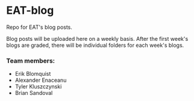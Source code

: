 # EAT-blog
Repo for EAT's blog posts.

Blog posts will be uploaded here on a weekly basis. After the first week's blogs are graded, there will be individual folders for each week's blogs.

### Team members:
* Erik Blomquist
* Alexander Enaceanu
* Tyler Kluszczynski
* Brian Sandoval
